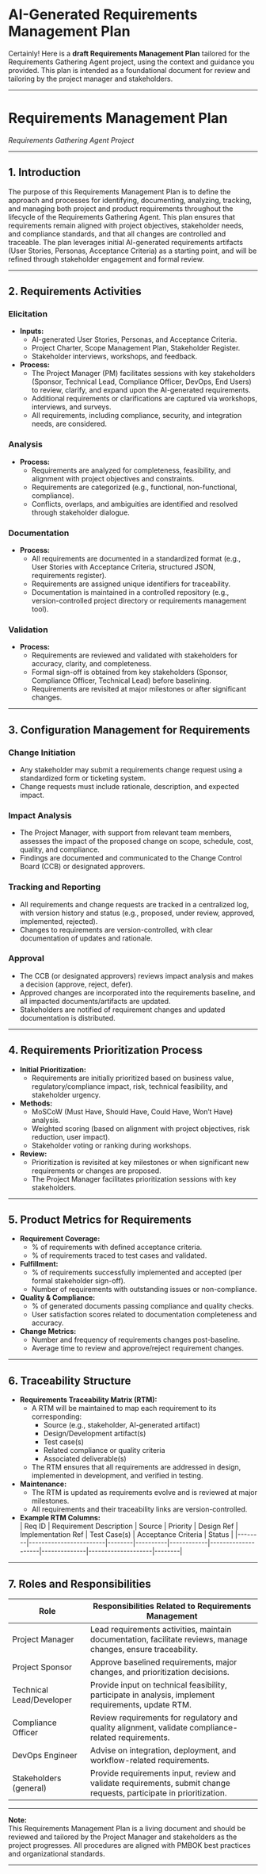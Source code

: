 # AI-Generated Requirements Management Plan

Certainly! Here is a **draft Requirements Management Plan** tailored for the Requirements Gathering Agent project, using the context and guidance you provided. This plan is intended as a foundational document for review and tailoring by the project manager and stakeholders.

---

# Requirements Management Plan  
_Requirements Gathering Agent Project_

---

## 1. Introduction

The purpose of this Requirements Management Plan is to define the approach and processes for identifying, documenting, analyzing, tracking, and managing both project and product requirements throughout the lifecycle of the Requirements Gathering Agent. This plan ensures that requirements remain aligned with project objectives, stakeholder needs, and compliance standards, and that all changes are controlled and traceable. The plan leverages initial AI-generated requirements artifacts (User Stories, Personas, Acceptance Criteria) as a starting point, and will be refined through stakeholder engagement and formal review.

---

## 2. Requirements Activities

### **Elicitation**

- **Inputs:**  
  - AI-generated User Stories, Personas, and Acceptance Criteria.
  - Project Charter, Scope Management Plan, Stakeholder Register.
  - Stakeholder interviews, workshops, and feedback.
- **Process:**  
  - The Project Manager (PM) facilitates sessions with key stakeholders (Sponsor, Technical Lead, Compliance Officer, DevOps, End Users) to review, clarify, and expand upon the AI-generated requirements.
  - Additional requirements or clarifications are captured via workshops, interviews, and surveys.
  - All requirements, including compliance, security, and integration needs, are considered.

### **Analysis**

- **Process:**  
  - Requirements are analyzed for completeness, feasibility, and alignment with project objectives and constraints.
  - Requirements are categorized (e.g., functional, non-functional, compliance).
  - Conflicts, overlaps, and ambiguities are identified and resolved through stakeholder dialogue.

### **Documentation**

- **Process:**  
  - All requirements are documented in a standardized format (e.g., User Stories with Acceptance Criteria, structured JSON, requirements register).
  - Requirements are assigned unique identifiers for traceability.
  - Documentation is maintained in a controlled repository (e.g., version-controlled project directory or requirements management tool).

### **Validation**

- **Process:**  
  - Requirements are reviewed and validated with stakeholders for accuracy, clarity, and completeness.
  - Formal sign-off is obtained from key stakeholders (Sponsor, Compliance Officer, Technical Lead) before baselining.
  - Requirements are revisited at major milestones or after significant changes.

---

## 3. Configuration Management for Requirements

### **Change Initiation**

- Any stakeholder may submit a requirements change request using a standardized form or ticketing system.
- Change requests must include rationale, description, and expected impact.

### **Impact Analysis**

- The Project Manager, with support from relevant team members, assesses the impact of the proposed change on scope, schedule, cost, quality, and compliance.
- Findings are documented and communicated to the Change Control Board (CCB) or designated approvers.

### **Tracking and Reporting**

- All requirements and change requests are tracked in a centralized log, with version history and status (e.g., proposed, under review, approved, implemented, rejected).
- Changes to requirements are version-controlled, with clear documentation of updates and rationale.

### **Approval**

- The CCB (or designated approvers) reviews impact analysis and makes a decision (approve, reject, defer).
- Approved changes are incorporated into the requirements baseline, and all impacted documents/artifacts are updated.
- Stakeholders are notified of requirement changes and updated documentation is distributed.

---

## 4. Requirements Prioritization Process

- **Initial Prioritization:**  
  - Requirements are initially prioritized based on business value, regulatory/compliance impact, risk, technical feasibility, and stakeholder urgency.
- **Methods:**  
  - MoSCoW (Must Have, Should Have, Could Have, Won’t Have) analysis.
  - Weighted scoring (based on alignment with project objectives, risk reduction, user impact).
  - Stakeholder voting or ranking during workshops.
- **Review:**  
  - Prioritization is revisited at key milestones or when significant new requirements or changes are proposed.
  - The Project Manager facilitates prioritization sessions with key stakeholders.

---

## 5. Product Metrics for Requirements

- **Requirement Coverage:**  
  - % of requirements with defined acceptance criteria.
  - % of requirements traced to test cases and validated.
- **Fulfillment:**  
  - % of requirements successfully implemented and accepted (per formal stakeholder sign-off).
  - Number of requirements with outstanding issues or non-compliance.
- **Quality & Compliance:**  
  - % of generated documents passing compliance and quality checks.
  - User satisfaction scores related to documentation completeness and accuracy.
- **Change Metrics:**  
  - Number and frequency of requirements changes post-baseline.
  - Average time to review and approve/reject requirement changes.

---

## 6. Traceability Structure

- **Requirements Traceability Matrix (RTM):**  
  - A RTM will be maintained to map each requirement to its corresponding:
    - Source (e.g., stakeholder, AI-generated artifact)
    - Design/Development artifact(s)
    - Test case(s)
    - Related compliance or quality criteria
    - Associated deliverable(s)
  - The RTM ensures that all requirements are addressed in design, implemented in development, and verified in testing.
- **Maintenance:**  
  - The RTM is updated as requirements evolve and is reviewed at major milestones.
  - All requirements and their traceability links are version-controlled.
- **Example RTM Columns:**  
    | Req ID | Requirement Description | Source | Priority | Design Ref | Implementation Ref | Test Case(s) | Acceptance Criteria | Status |
    |--------|------------------------|--------|----------|------------|--------------------|--------------|--------------------|--------|

---

## 7. Roles and Responsibilities

| Role                        | Responsibilities Related to Requirements Management                                  |
|-----------------------------|-------------------------------------------------------------------------------------|
| Project Manager             | Lead requirements activities, maintain documentation, facilitate reviews, manage changes, ensure traceability. |
| Project Sponsor             | Approve baselined requirements, major changes, and prioritization decisions.        |
| Technical Lead/Developer    | Provide input on technical feasibility, participate in analysis, implement requirements, update RTM. |
| Compliance Officer          | Review requirements for regulatory and quality alignment, validate compliance-related requirements. |
| DevOps Engineer             | Advise on integration, deployment, and workflow-related requirements.               |
| Stakeholders (general)      | Provide requirements input, review and validate requirements, submit change requests, participate in prioritization. |

---

**Note:**  
This Requirements Management Plan is a living document and should be reviewed and tailored by the Project Manager and stakeholders as the project progresses. All procedures are aligned with PMBOK best practices and organizational standards.

---